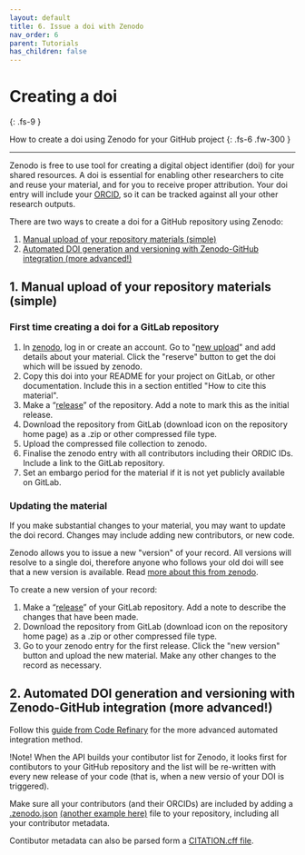 ```yaml
---
layout: default
title: 6. Issue a doi with Zenodo
nav_order: 6
parent: Tutorials
has_children: false
---
```



<!-- https://guides.lib.berkeley.edu/citeyourcode -->



# Creating a doi
{: .fs-9 }

How to create a doi using Zenodo for your GitHub project
{: .fs-6 .fw-300 }

---

Zenodo is free to use tool for creating a digital object identifier (doi) for your shared resources. A doi is essential for enabling other researchers to cite and reuse your material, and for you to receive proper attribution. Your doi entry will include your [ORCID](https://info.orcid.org/benefits-for-researchers/), so it can be tracked against all your other research outputs.

There are two ways to create a doi for a GitHub repository using Zenodo:
1. [Manual upload of your repository materials (simple)](##1-manual-upload-of-your-repository-materials-simple)
2. [Automated DOI generation and versioning with Zenodo-GitHub integration (more advanced!)](#2-automated-doi-generation-and-versioning-with-zenodo-github-integration-more-advanced)

## 1. Manual upload of your repository materials (simple)

### First time creating a doi for a GitLab repository

1. In [zenodo](https://zenodo.org), log in or create an account. Go to "[new upload](https://zenodo.org/deposit/new)" and add details about your material. Click the "reserve" button to get the doi which will be issued by zenodo.
2. Copy this doi into your README for your project on GitLab, or other documentation. Include this in a section entitled "How to cite this material".
3. Make a “[release](https://stackoverflow.com/questions/29520905/how-to-create-releases-in-gitlab)” of the repository. Add a note to mark this as the initial release.
4. Download the repository from GitLab (download icon on the repository home page) as a .zip or other compressed file type.
5. Upload the compressed file collection to zenodo.
6. Finalise the zenodo entry with all contributors including their ORDIC IDs. Include a link to the GitLab repository.
7. Set an embargo period for the material if it is not yet publicly available on GitLab.

### Updating the material

If you make substantial changes to your material, you may want to update the doi record. Changes may include adding new contributors, or new code.

Zenodo allows you to issue a new "version" of your record. All versions will resolve to a single doi, therefore anyone who follows your old doi will see that a new version is available. Read [more about this from zenodo](https://blog.zenodo.org/2017/05/30/doi-versioning-launched/).

To create a new version of your record:

1. Make a “[release](https://stackoverflow.com/questions/29520905/how-to-create-releases-in-gitlab)” of your GitLab repository. Add a note to describe the changes that have been made.
2. Download the repository from GitLab (download icon on the repository home page) as a .zip or other compressed file type.
3. Go to your zenodo entry for the first release. Click the "new version" button and upload the new material. Make any other changes to the record as necessary.

## 2. Automated DOI generation and versioning with Zenodo-GitHub integration (more advanced!)

Follow this [guide from Code Refinary](https://coderefinery.github.io/github-without-command-line/doi/) for the more advanced automated integration method.

!Note! When the API builds your contibutor list for Zenodo, it looks first for contibutors to your GitHub repository and the list will be re-written with every new release of your code (that is, when a new versio of your DOI is triggered).

Make sure all your contributors (and their ORCIDs) are included by adding a [.zenodo.json](https://developers.zenodo.org/#add-metadata-to-your-github-repository-release) [(another example here)](https://github.com/openresearchcalendar/openresearchcalendar.github.io/blob/master/.zenodo.json) file to your repository, including all your contributor metadata.

Contibutor metadata can also be parsed form a [CITATION.cff file](https://citation-file-format.github.io/#/supported-by-zenodo-).
